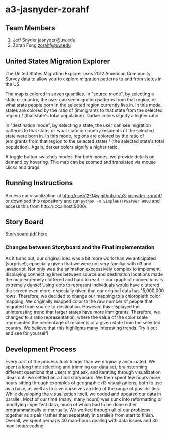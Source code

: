 a3-jasnyder-zorahf
==================

## Team Members

1. Jeff Snyder jasnyder@uw.edu
2. Zorah Fung zorahf@uw.edu

## United States Migration Explorer


The United States Migration Explorer uses 2012 American Community Survey data to allow you to explore migration patterns to and from states in the US.

The map is colored in seven quantiles. In "source mode", by selecting a state or country, the user can see migration patterns from that region, or what state people born in the selected region currently live in. In this mode, states are colored by the ratio of (immigrants to that state from the selected region) / (that state's total population). Darker colors signify a higher ratio. 

In "destination mode", by selecting a state, the user can see migration patterns to that state, or what state or country residents of the selected state were born in. In this mode, regions are colored by the ratio of (emigrants from that region to the selected state) / (the selected state's total population). Again, darker colors signify a higher ratio. 

A toggle button switches modes. For both modes, we provide details on demand by hovering. The map can be zoomed and translated via mouse clicks and drags.

## Running Instructions

Access our visualization at http://cse512-14w.github.io/a3-jasnyder-zorahf/ or download this repository and run `python -m SimpleHTTPServer 9000` and access this from http://localhost:9000/.

## Story Board

[Storyboard pdf here](storyboard.pdf?raw=true). 

### Changes between Storyboard and the Final Implementation

As it turns out, our original idea was a bit more work than we anticipated (surprise!), epsecially given that we were not very familiar with d3 and javascript. Not only was the animation execessively complex to implement, displaying connecting lines between source and destination locations made the map extremely cluttered and hard to read -- our graph of connections is extremely dense! Using dots to represent individuals would have cluttered the screen even more, especially given that our original data has 15,000,000 rows. Therefore, we decided to change our mapping to a chloropleth color mapping. We originally mapped color to the raw number of people that migrated from source to destination. However, this displayed the uninteresting trend that larger states have more immigrants. Therefore, we changed to a ratio representation, where the value of the color scale represented the percentage of residents of a given state from the selected country. We believe that this highlights many interesting trends. Try it out and see for yourself!

## Development Process

Every part of the process took longer than we originally aniticipated. We spent a long time selecting and trimming our data set, brainstorming different questions that users might ask, and iterating through visualization ideas until we settled on a final storyboard. We then spent few hours more hours sifting through examples of geographic d3 visualizations, both to use as a base, as well as to give ourselves an idea of the range of possibilities. While developing the visualization itself, we coded and updated our data in parallel. Most of our time (many, many hours) was sunk into reformatting or modifying imperfect data, much of which had to be done either programmatically or manually. We worked through all of our problems together as a pair (rather than separately in parallel) from start to finish. Overall, we spent perhaps 40 man-hours dealing with data issues and 30 man-hours coding.
